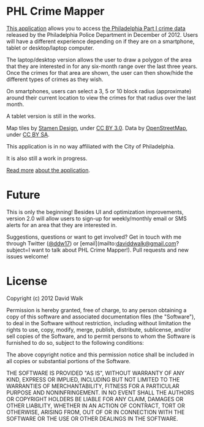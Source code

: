 PHL Crime Mapper
================

[This application](http://www.phlcrimemapper.com) allows you to access [the Philadelphia Part I crime data](http://opendataphilly.org/opendata/resource/215/philadelphia-police-part-one-crime-incidents) released by the Philadelphia Police Department in December of 2012. Users will have a different experience depending on if they are on a smartphone, tablet or desktop/laptop computer.  

The laptop/desktop version allows the user to draw a polygon of the area that they are interested in for any six-month range over the last three years.  Once the crimes for that area are shown, the user can then show/hide the different types of crimes as they wish.  

On smartphones, users can select a 3, 5 or 10 block radius (approximate) around their current location to view the crimes for that radius over the last month.  

A tablet version is still in the works.  

Map tiles by [Stamen Design](http://stamen.com), under [CC BY 3.0](http://creativecommons.org/license/by/3.0).  Data by [OpenStreetMap](http://openstreetmap.org), under [CC BY SA](http://creativecommons.org/licenses/by-sa/3.0).  

This application is in no way affiliated with the City of Philadelphia.  

It is also still a work in progress.

[Read more](http://www.davewalk.net/post/40514610034) [about the application](http://www.davewalk.net/post/41175514956).

Future
======

This is only the beginning!  Besides UI and optimization improvements, version 2.0 will allow users to sign-up for weekly/monthly email or SMS alerts for an area that they are interested in.  

Suggestions, questions or want to get involved? Get in touch with me through Twitter ([@ddw17](http://www.twitter.com/ddw17)) or [email](mailto:daviddwalk@gmail.com?subject=I want to talk about PHL Crime Mapper!). Pull requests and new issues welcome!  

License
=======

Copyright (c) 2012 David Walk  

Permission is hereby granted, free of charge, to any person obtaining a copy of this software and associated documentation files (the "Software"), to deal in the Software without restriction, including without limitation the rights to use, copy, modify, merge, publish, distribute, sublicense, and/or sell copies of the Software, and to permit persons to whom the Software is furnished to do so, subject to the following conditions:  

The above copyright notice and this permission notice shall be included in all copies or substantial portions of the Software.  

THE SOFTWARE IS PROVIDED "AS IS", WITHOUT WARRANTY OF ANY KIND, EXPRESS OR IMPLIED, INCLUDING BUT NOT LIMITED TO THE WARRANTIES OF MERCHANTABILITY, FITNESS FOR A PARTICULAR PURPOSE AND NONINFRINGEMENT. IN NO EVENT SHALL THE AUTHORS OR COPYRIGHT HOLDERS BE LIABLE FOR ANY CLAIM, DAMAGES OR OTHER LIABILITY, WHETHER IN AN ACTION OF CONTRACT, TORT OR OTHERWISE, ARISING FROM, OUT OF OR IN CONNECTION WITH THE SOFTWARE OR THE USE OR OTHER DEALINGS IN THE SOFTWARE.
